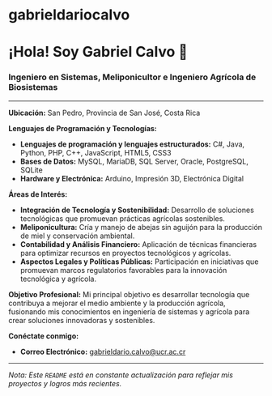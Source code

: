 # gabrieldariocalvo
# ¡Hola! Soy Gabriel Calvo 👋

### Ingeniero en Sistemas, Meliponicultor e Ingeniero Agrícola de Biosistemas

---

**Ubicación:** San Pedro, Provincia de San José, Costa Rica

**Lenguajes de Programación y Tecnologías:**
- **Lenguajes de programación y lenguajes estructurados:** C#, Java, Python, PHP, C++, JavaScript, HTML5, CSS3
- **Bases de Datos:** MySQL, MariaDB, SQL Server, Oracle, PostgreSQL, SQLite
- **Hardware y Electrónica:** Arduino, Impresión 3D, Electrónica Digital

**Áreas de Interés:**
- **Integración de Tecnología y Sostenibilidad:** Desarrollo de soluciones tecnológicas que promuevan prácticas agrícolas sostenibles.
- **Meliponicultura:** Cría y manejo de abejas sin aguijón para la producción de miel y conservación ambiental.
- **Contabilidad y Análisis Financiero:** Aplicación de técnicas financieras para optimizar recursos en proyectos tecnológicos y agrícolas.
- **Aspectos Legales y Políticas Públicas:** Participación en iniciativas que promuevan marcos regulatorios favorables para la innovación tecnológica y agrícola.

**Objetivo Profesional:**
Mi principal objetivo es desarrollar tecnología que contribuya a mejorar el medio ambiente y la producción agrícola, fusionando mis conocimientos en ingeniería de sistemas y agrícola para crear soluciones innovadoras y sostenibles.

**Conéctate conmigo:**
- **Correo Electrónico:** [gabrieldario.calvo@ucr.ac.cr](mailto:gabrieldario.calvo@ucr.ac.cr)

---

*Nota: Este `README` está en constante actualización para reflejar mis proyectos y logros más recientes.*
